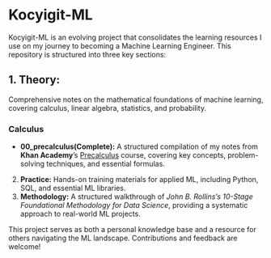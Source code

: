 # Kocyigit-ML
Kocyigit-ML is an evolving project that consolidates the learning resources I use on my journey to becoming a Machine Learning Engineer. This repository is structured into three key sections:

## 1. Theory:
Comprehensive notes on the mathematical foundations of machine learning, covering calculus, linear algebra, statistics, and probability.

### Calculus
- **00_precalculus(Complete):** A structured compilation of my notes from **Khan Academy**’s [Precalculus](https://www.khanacademy.org/math/precalculus) course, covering key concepts, problem-solving techniques, and essential formulas.

2. **Practice:** Hands-on training materials for applied ML, including Python, SQL, and essential ML libraries.
3. **Methodology:** A structured walkthrough of *John B. Rollins’s 10-Stage Foundational Methodology for Data Science*, providing a systematic approach to real-world ML projects.

This project serves as both a personal knowledge base and a resource for others navigating the ML landscape. Contributions and feedback are welcome!